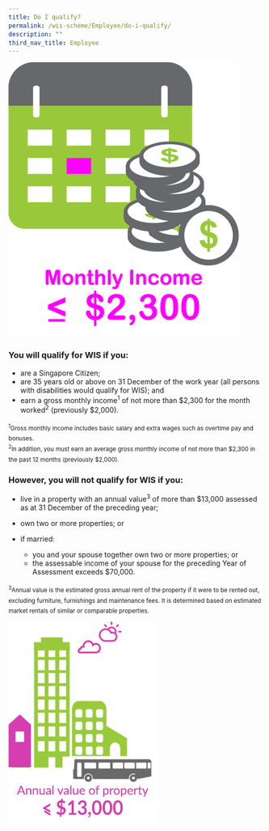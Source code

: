 ```yaml
---
title: Do I qualify?
permalink: /wis-scheme/Employee/do-i-qualify/
description: ""
third_nav_title: Employee
---
```

![](/images/WIS2.png)

### You will qualify for WIS if you:
* are a Singapore Citizen;
* are 35 years old or above on 31 December of the work year (all persons with disabilities would qualify for WIS); and
* earn a gross monthly income<sup>1</sup> of not more than $2,300 for the month worked<sup>2</sup> (previously $2,000).

<sub><sup>1</sup>Gross monthly income includes basic salary and extra wages such as overtime pay and bonuses.<br>
<sup>2</sup>In addition, you must earn an average gross monthly income of not more than $2,300 in the past 12 months (previously $2,000).</sub>

### However, you will **not** qualify for WIS if you:
* live in a property with an annual value<sup>3</sup> of more than $13,000 assessed as at 31 December of the preceding year;

* own two or more properties; or

 * if married: 
   * you and your spouse together own two or more properties; or 
   * the assessable income of your spouse for the preceding Year of Assessment exceeds $70,000.

<sub><sup>3</sup>Annual value is the estimated gross annual rent of the property if it were to be rented out, excluding furniture, furnishings and maintenance fees. It is determined based on estimated market rentals of similar or comparable properties.</sub>

![](/images/WIS3.png)